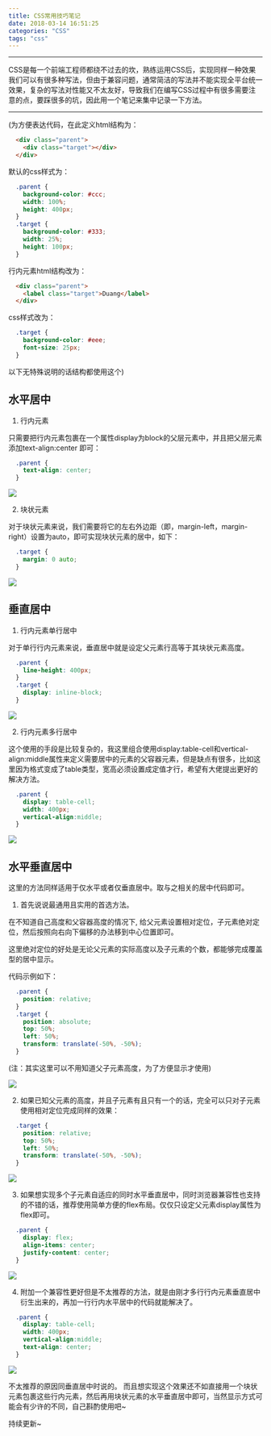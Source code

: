 ```yaml
---
title: CSS常用技巧笔记
date: 2018-03-14 16:51:25
categories: "CSS"
tags: "css"
---
```


---

CSS是每一个前端工程师都绕不过去的坎，熟练运用CSS后，实现同样一种效果我们可以有很多种写法，但由于兼容问题，通常简洁的写法并不能实现全平台统一效果，复杂的写法对性能又不太友好，导致我们在编写CSS过程中有很多需要注意的点，要踩很多的坑，因此用一个笔记来集中记录一下方法。

-------

(为方便表达代码，在此定义html结构为：
```html
  <div class="parent">
    <div class="target"></div>
  </div> 
```

默认的css样式为：
```css
  .parent {
    background-color: #ccc;
    width: 100%;
    height: 400px;
  }
  .target {
    background-color: #333;
    width: 25%;
    height: 100px;
  }
```

行内元素html结构改为：
```html
  <div class="parent">
    <label class="target">Duang</label>
  </div>
```
css样式改为：
```css
  .target {
    background-color: #eee;
    font-size: 25px;
  }
```
以下无特殊说明的话结构都使用这个)



## 水平居中

1. 行内元素

只需要把行内元素包裹在一个属性display为block的父层元素中，并且把父层元素添加text-align:center 即可：

```css
  .parent {
    text-align: center;
  }
```

![](http://ww1.sinaimg.cn/large/c527bb18gy1fpf1gom7jgj20d80bv3yd.jpg)

2. 块状元素

对于块状元素来说，我们需要将它的左右外边距（即，margin-left，margin-right）设置为auto，即可实现块状元素的居中，如下：

```css
  .target {
    margin: 0 auto;      
  }
```

![](http://ww1.sinaimg.cn/large/c527bb18gy1fpf0c51dkpj20cn0c3744.jpg)



## 垂直居中

1. 行内元素单行居中

对于单行行内元素来说，垂直居中就是设定父元素行高等于其块状元素高度。

```css
  .parent {
    line-height: 400px;
  }
  .target {
    display: inline-block;
  }
```

![](http://ww1.sinaimg.cn/large/c527bb18gy1fpf1ei97zrj20dl0bpq2t.jpg)

2. 行内元素多行居中

这个使用的手段是比较复杂的，我这里组合使用display:table-cell和vertical-align:middle属性来定义需要居中的元素的父容器元素，但是缺点有很多，比如这里因为格式变成了table类型，宽高必须设置成定值才行，希望有大佬提出更好的解决方法。

```css
  .parent {
    display: table-cell;
    width: 400px;
    vertical-align:middle;
  }
```

![](http://ww1.sinaimg.cn/large/c527bb18gy1fpf1sw2qc6j20cv0btq32.jpg)



## 水平垂直居中

这里的方法同样适用于仅水平或者仅垂直居中。取与之相关的居中代码即可。

1. 首先说说最通用且实用的首选方法。

在不知道自己高度和父容器高度的情况下, 给父元素设置相对定位，子元素绝对定位，然后按照向右向下偏移的办法移到中心位置即可。

这里绝对定位的好处是无论父元素的实际高度以及子元素的个数，都能够完成覆盖型的居中显示。

代码示例如下：

```css
  .parent {
    position: relative;
  }
  .target {
    position: absolute;
    top: 50%;
    left: 50%;
    transform: translate(-50%, -50%);
  }
```
(注：其实这里可以不用知道父子元素高度，为了方便显示才使用)

![](http://ww1.sinaimg.cn/large/c527bb18gy1fpeycpucu1j20g10c5dfp.jpg)

2. 如果已知父元素的高度，并且子元素有且只有一个的话，完全可以只对子元素使用相对定位完成同样的效果：

```css
  .target {
    position: relative;
    top: 50%;
    left: 50%;
    transform: translate(-50%, -50%);
  }
```

![](http://ww1.sinaimg.cn/large/c527bb18gy1fpeycpucu1j20g10c5dfp.jpg)

3. 如果想实现多个子元素自适应的同时水平垂直居中，同时浏览器兼容性也支持的不错的话，推荐使用简单方便的flex布局。仅仅只设定父元素display属性为flex即可。

```css
  .parent {
    display: flex;
    align-items: center;
    justify-content: center;
  }
```

![](http://ww1.sinaimg.cn/large/c527bb18gy1fpezr0dmvhj20ed0cbmx2.jpg)

4. 附加一个兼容性更好但是不太推荐的方法，就是由刚才多行行内元素垂直居中衍生出来的，再加一行行内水平居中的代码就能解决了。

```css
  .parent {
    display: table-cell;
    width: 400px;
    vertical-align:middle;
    text-align: center;
  }
```

![](http://ww1.sinaimg.cn/large/c527bb18gy1fpf20akarxj20cm0bywel.jpg)

不太推荐的原因同垂直居中时说的。
而且想实现这个效果还不如直接用一个块状元素包裹这些行内元素，然后再用块状元素的水平垂直居中即可，当然显示方式可能会有少许的不同，自己斟酌使用吧~



持续更新~